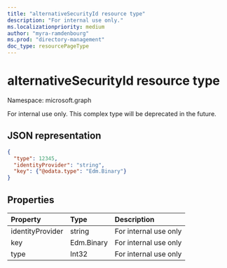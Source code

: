 ```yaml
---
title: "alternativeSecurityId resource type"
description: "For internal use only."
ms.localizationpriority: medium
author: "myra-ramdenbourg"
ms.prod: "directory-management"
doc_type: resourcePageType
---
```


# alternativeSecurityId resource type

Namespace: microsoft.graph

For internal use only. This complex type will be deprecated in the future.

## JSON representation

<!--{
  "blockType": "resource",
  "@odata.type": "microsoft.graph.alternativeSecurityId"
}-->

```json
{
  "type": 12345,
  "identityProvider": "string",
  "key": {"@odata.type": "Edm.Binary"}
}
```

## Properties
| Property         | Type       | Description
|:-----------------|:-----------|:---------------------
| identityProvider | string     | For internal use only
| key              | Edm.Binary | For internal use only
| type             | Int32      | For internal use only

